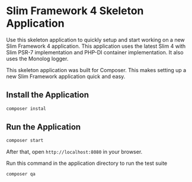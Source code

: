 # Slim Framework 4 Skeleton Application

Use this skeleton application to quickly setup and start working on a new Slim Framework 4 application. This application uses the latest Slim 4 with Slim PSR-7 implementation and PHP-DI container implementation. It also uses the Monolog logger.

This skeleton application was built for Composer. This makes setting up a new Slim Framework application quick and easy.

## Install the Application

```bash
composer instal
```

## Run the Application

```bash
composer start
```

After that, open `http://localhost:8080` in your browser.

Run this command in the application directory to run the test suite

```bash
composer qa
```
